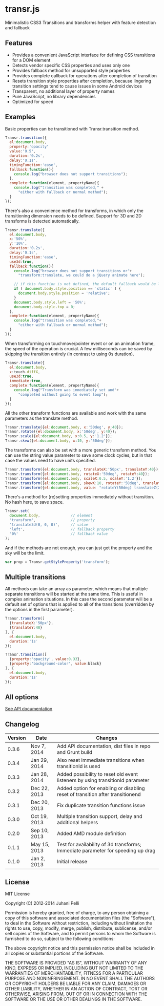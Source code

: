 transr.js
=========

Minimalistic CSS3 Transitions and transforms helper with feature detection and fallback


Features
--------

  * Provides a convenient JavaScript interface for defining CSS transitions for a DOM element
  * Detects vendor specific CSS properties and uses only one
  * Provides fallback method for unsupported style properties
  * Provides complete callback for operations after completion of transition
  * Resets transition style properties after completion, because lingering transition
    settings tend to cause issues in some Android devices
  * Transparent, no additional layer of property names
  * Pure JavaScript, no library dependencies
  * Optimized for speed


Examples
--------

Basic properties can be transitioned with Transr.transition method.

```javascript
Transr.transition({
  el:document.body,
  property:'opacity'
  value:'0.5',
  duration:'0.2s',
  delay:'0.1s',
  timingFunction:'ease',
  fallback:function(){
    console.log("browser does not support transitions");
  },
  complete:function(element, propertyName){
    console.log("transition was completed," +
      "either with fallback or normal method");
  }
});
```

There's also a convenience method for transforms, in which only the transitioning dimension needs to be defined. Support for 3D and 2D transforms is detected automatically.

```javascript
Transr.translate({
  el:document.body,
  x:'50%',
  y:'10%',
  duration:'0.2s',
  delay:'0.1s',
  timingFunction:'ease',
  use3d:true,
  fallback:function(){
    console.log("browser does not support transitions or"+
      "transform:translate, we could do a jQuery animate here");

    // if this function is not defined, the default fallback would be like this
    if ( document.body.style.position == 'static' ) {
      document.body.style.position = 'relative';
    }
    document.body.style.left = '50%';
    document.body.style.top = 0;
  },
  complete:function(element, propertyName){
    console.log("transition was completed,"+
      "either with fallback or normal method");
  }
});
```

When transforming on touchmove/pointer event or on an animation frame, the speed of the operation is crucial. A few milliseconds can be saved by skipping the transition entirely (in contrast to using 0s duration).

```javascript
Transr.translate({
  el:document.body,
  x:touch.diffX,
  use3d:true,
  immediate:true,
  complete:function(element, propertyName){
    console.log("Transform was immediately set and"+
      "completed without going to event loop");
  }
});
```

All the other transform functions are available and work with the same parameters as the translate method.

```javascript
Transr.translate({el:document.body, x:'50deg', y:40});
Transr.rotate({el:document.body, x:'50deg', y:40});
Transr.scale({el:document.body, x:0.5, y:'1.2'});
Transr.skew({el:document.body, x:10, y:'50deg'});
```

The transforms can also be set with a more generic transform method. You can use the string value parameter to save some clock cycles, but in that case the values need to have units specified.

```javascript
Transr.transform({el:document.body, translateX:'50px', translateY:40});
Transr.transform({el:document.body, rotateX:'50deg', rotateY:40});
Transr.transform({el:document.body, scaleX:0.5, scaleY:'1.2'});
Transr.transform({el:document.body, skewX:10, rotateY:'50deg', translateZ:200});
Transr.transform({el:document.body, value: "rotateY(50deg) translateZ(200px)"});
```

There's a method for (re)setting properties immediately without transition. No hash here, to save space.

```javascript
Transr.set(
  document.body,              // element
  'transform',                // property
  'translate3d(0, 0, 0)',     // value
  'left',                     // fallback property
  '0%'                        // fallback value
);
```

And if the methods are not enough, you can just get the property and the sky will be the limit.

```javascript
var prop = Transr.getStyleProperty('transform');
```

Multiple transitions
--------------------

All methods can take an array as parameter, which means that multiple separate transitions will be started at the same time. This is useful in complex animation situations. In this case the second parameter will be a default set of options that is applied to all of the transitions (overridden by the options in the first parameter).

```javascript
Transr.transform([
  {translateX:'50px'},
  {translateY:40}
], {
  el:document.body,
  duration:'1s'
});

Transr.transition([
  {property:'opacity', value:0.33},
  {property:'background-color', value:black}
], {
  el:document.body,
  duration:'1s'
});
```

All options
-----------

[See API documentation](http://transr.khz.fi/jsdoc)


Changelog
---------

 Version  | Date         | Changes
--------- | ------------ | ----------------------------
    0.3.6 | Nov 7, 2014  | Add API documentation, dist files in repo and Grunt build
    0.3.4 | Jan 29, 2014 | Also reset immediate transitions when transitionId is used
    0.3.3 | Jan 28, 2014 | Added possibility to reset old event listeners by using transitionId parameter
    0.3.2 | Dec 22, 2013 | Added option for enabling or disabling reset of transition after transitionend
    0.3.1 | Dec 20, 2013 | Fix duplicate transition functions issue
    0.3.0 | Oct 19, 2013 | Multiple transition support, delay and additional helpers
    0.2.0 | Sep 10, 2013 | Added AMD module definition
    0.1.1 | May 15, 2013 | Test for availability of 3d transforms; Immediate parameter for speeding up drag
    0.1.0 | Jan 2, 2013  | Initial release

License
-------

MIT License

Copyright (C) 2012-2014 Juhani Pelli

Permission is hereby granted, free of charge, to any person obtaining a copy of this software and associated documentation files (the "Software"), to deal in the Software without restriction, including without limitation the rights to use, copy, modify, merge, publish, distribute, sublicense, and/or sell copies of the Software, and to permit persons to whom the Software is furnished to do so, subject to the following conditions:

The above copyright notice and this permission notice shall be included in all copies or substantial portions of the Software.

THE SOFTWARE IS PROVIDED "AS IS", WITHOUT WARRANTY OF ANY KIND, EXPRESS OR IMPLIED, INCLUDING BUT NOT LIMITED TO THE WARRANTIES OF MERCHANTABILITY, FITNESS FOR A PARTICULAR PURPOSE AND NONINFRINGEMENT. IN NO EVENT SHALL THE AUTHORS OR COPYRIGHT HOLDERS BE LIABLE FOR ANY CLAIM, DAMAGES OR OTHER LIABILITY, WHETHER IN AN ACTION OF CONTRACT, TORT OR OTHERWISE, ARISING FROM, OUT OF OR IN CONNECTION WITH THE SOFTWARE OR THE USE OR OTHER DEALINGS IN THE SOFTWARE.